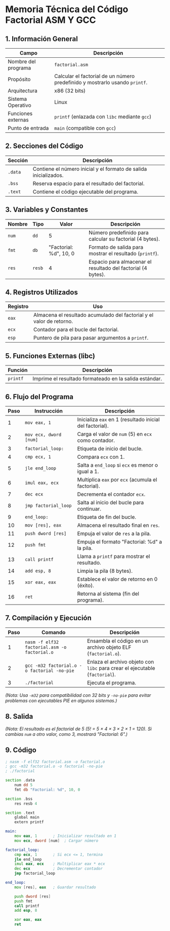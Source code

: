 # Memoria Técnica del Código Factorial ASM Y GCC

## 1. Información General

| Campo               | Descripción                                                                 |
|---------------------|-----------------------------------------------------------------------------|
| Nombre del programa | `factorial.asm`                                                     |
| Propósito           | Calcular el factorial de un número predefinido y mostrarlo usando `printf`. |
| Arquitectura        | x86 (32 bits)                                                              |
| Sistema Operativo   | Linux                                                                      |
| Funciones externas  | `printf` (enlazada con `libc` mediante `gcc`)                              |
| Punto de entrada    | `main` (compatible con `gcc`)                                              |

## 2. Secciones del Código

| Sección | Descripción                                                                 |
|---------|-----------------------------------------------------------------------------|
| `.data` | Contiene el número inicial y el formato de salida inicializados.            |
| `.bss`  | Reserva espacio para el resultado del factorial.                            |
| `.text` | Contiene el código ejecutable del programa.                                 |

## 3. Variables y Constantes

| Nombre | Tipo  | Valor               | Descripción                                      |
|--------|-------|---------------------|--------------------------------------------------|
| `num`  | `dd`  | 5                   | Número predefinido para calcular su factorial (4 bytes). |
| `fmt`  | `db`  | "Factorial: %d", 10, 0 | Formato de salida para mostrar el resultado (`printf`). |
| `res`  | `resb`| 4                   | Espacio para almacenar el resultado del factorial (4 bytes). |

## 4. Registros Utilizados

| Registro | Uso                                                                 |
|----------|---------------------------------------------------------------------|
| `eax`    | Almacena el resultado acumulado del factorial y el valor de retorno.|
| `ecx`    | Contador para el bucle del factorial.                               |
| `esp`    | Puntero de pila para pasar argumentos a `printf`.                   |

## 5. Funciones Externas (libc)

| Función | Descripción                                                                 |
|---------|-----------------------------------------------------------------------------|
| `printf`| Imprime el resultado formateado en la salida estándar.                      |

## 6. Flujo del Programa

| Paso | Instrucción         | Descripción                                           |
|------|---------------------|-------------------------------------------------------|
| 1    | `mov eax, 1`        | Inicializa `eax` en 1 (resultado inicial del factorial). |
| 2    | `mov ecx, dword [num]` | Carga el valor de `num` (5) en `ecx` como contador. |
| 3    | `factorial_loop:`   | Etiqueta de inicio del bucle.                         |
| 4    | `cmp ecx, 1`        | Compara `ecx` con 1.                                  |
| 5    | `jle end_loop`      | Salta a `end_loop` si `ecx` es menor o igual a 1.     |
| 6    | `imul eax, ecx`     | Multiplica `eax` por `ecx` (acumula el factorial).    |
| 7    | `dec ecx`           | Decrementa el contador `ecx`.                         |
| 8    | `jmp factorial_loop`| Salta al inicio del bucle para continuar.             |
| 9    | `end_loop:`         | Etiqueta de fin del bucle.                            |
| 10   | `mov [res], eax`    | Almacena el resultado final en `res`.                 |
| 11   | `push dword [res]`  | Empuja el valor de `res` a la pila.                   |
| 12   | `push fmt`          | Empuja el formato "Factorial: %d" a la pila.          |
| 13   | `call printf`       | Llama a `printf` para mostrar el resultado.           |
| 14   | `add esp, 8`        | Limpia la pila (8 bytes).                             |
| 15   | `xor eax, eax`      | Establece el valor de retorno en 0 (éxito).           |
| 16   | `ret`               | Retorna al sistema (fin del programa).                |

## 7. Compilación y Ejecución

| Paso | Comando                                      | Descripción                                          |
|------|----------------------------------------------|------------------------------------------------------|
| 1    | `nasm -f elf32 factorial.asm -o factorial.o` | Ensambla el código en un archivo objeto ELF (`factorial.o`). |
| 2    | `gcc -m32 factorial.o -o factorial -no-pie`  | Enlaza el archivo objeto con `libc` para crear el ejecutable (`factorial`). |
| 3    | `./factorial`                                | Ejecuta el programa.                                 |

*(Nota: Usa `-m32` para compatibilidad con 32 bits y `-no-pie` para evitar problemas con ejecutables PIE en algunos sistemas.)*

## 8. Salida

*(Nota: El resultado es el factorial de 5 (5! = 5 × 4 × 3 × 2 × 1 = 120). Si cambias `num` a otro valor, como 3, mostrará "Factorial: 6".)*

## 9. Código

```asm
; nasm -f elf32 factorial.asm -o factorial.o
; gcc -m32 factorial.o -o factorial -no-pie
; ./factorial

section .data
    num dd 5
    fmt db "Factorial: %d", 10, 0

section .bss
    res resb 4

section .text
    global main
    extern printf

main:
    mov eax, 1       ; Inicializar resultado en 1
    mov ecx, dword [num]  ; Cargar número

factorial_loop:
    cmp ecx, 1       ; Si ecx <= 1, termina
    jle end_loop
    imul eax, ecx    ; Multiplicar eax * ecx
    dec ecx          ; Decrementar contador
    jmp factorial_loop

end_loop:
    mov [res], eax   ; Guardar resultado

    push dword [res]
    push fmt
    call printf
    add esp, 8

    xor eax, eax
    ret